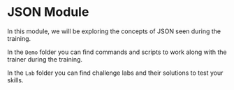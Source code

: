 # JSON Module

In this module, we will be exploring the concepts of JSON seen during the training.

In the `Demo` folder you can find commands and scripts to work along with the trainer during the training.

In the `Lab` folder you can find challenge labs and their solutions to test your skills.

